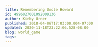 ```yaml
---
title: Remembering Uncle Howard
id: 4996027001092009136
author: Kirby Urner
published: 2018-04-06T17:03:00.004-07:00
updated: 2020-11-18T23:22:06.528-08:00
blog: world_game
tags: 
---
```


